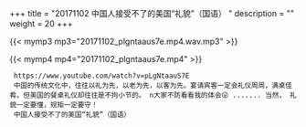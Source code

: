 +++
title = "20171102  中国人接受不了的美国“礼貌”（国语） "
description = ""
weight = 20
+++

{{< mymp3 mp3="20171102_plgntaaus7e.mp4.wav.mp3" >}}

{{< mymp4 mp4="20171102_plgntaaus7e.mp4" >}}

     https://www.youtube.com/watch?v=pLgNtaauS7E 
     中国的传统文化中，往往以礼为先，以老为先，以客为先。宴请宾客一定会礼仪周周，满桌佳肴。但美国的餐桌礼仪却往往是不拘小节的。 n大家不防看看我的体会😜 ....... 当然， 礼貌一定要懂，规矩一定要守！ 
     中国人接受不了的美国“礼貌”（国语） 
